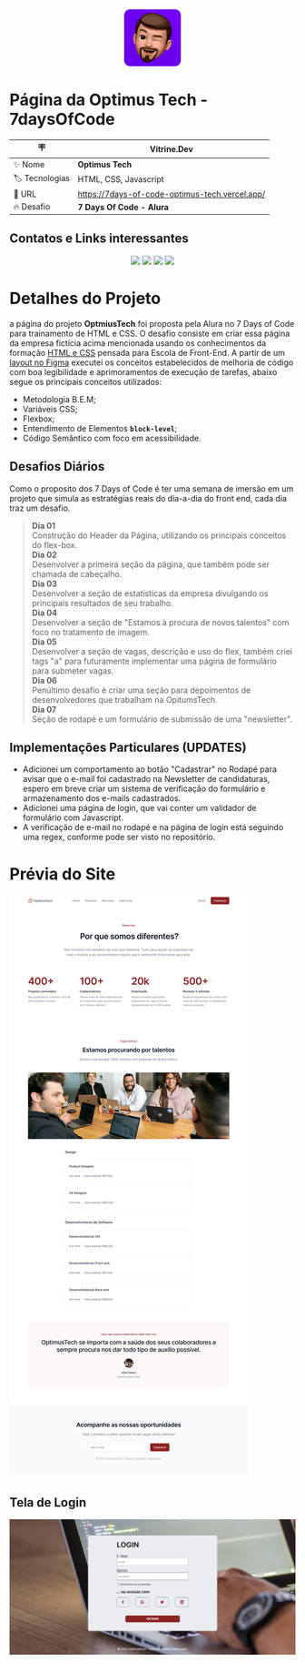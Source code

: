 <div align="center">
<img src="./img/pedro_memoji.png" width="100px" alt="logo memoji da página"><br>
</div>

# **Página da Optimus Tech - 7daysOfCode**

| :placard: | Vitrine.Dev |     
| -------------  | --- |
| :sparkles: Nome        | **Optimus Tech**
| :label: Tecnologias | HTML, CSS, Javascript
| :rocket: URL         | https://7days-of-code-optimus-tech.vercel.app/
| :fire: Desafio     | **7 Days Of Code - Alura**

 ## **Contatos e Links interessantes**
 <div align="center">
   <a href="mailto:pedro.viniciusacm@gmail.com" target="_blank"><img src="https://img.shields.io/badge/Gmail-D14836?style=for-the-badge&logo=gmail&logoColor=white"></a>
   <a href="https://wa.me/5581992874343" target="blank"><img src="https://img.shields.io/badge/WhatsApp-25D366?style=for-the-badge&logo=whatsapp&logoColor=white"></a>
   <a href="https://www.behance.net/pedrofelixg" target="_blank"><img src="https://img.shields.io/badge/-Behance-blue?style=for-the-badge&logo=behance&logoColor=white"></a>
   <a href="www.linkedin.com/in/pedrofelixgonçalves" target="_blank"><img src="https://img.shields.io/badge/LinkedIn-0077B5?style=for-the-badge&logo=linkedin&logoColor=white"></a>
 </div>

# **Detalhes do Projeto**
a página do projeto **OptmiusTech** foi proposta pela Alura no 7 Days of Code para trainamento de HTML e CSS. O desafio consiste em criar essa página da empresa fictícia acima mencionada usando os conhecimentos da formação [HTML e CSS](https://cursos.alura.com.br/formacao-html-e-css) pensada para Escola de Front-End. A partir de um [layout no Figma](https://www.figma.com/file/mm3MLozvUDGhDRTxSLlGL5/7daysOfCode-HTML-CSS?node-id=0%3A9878&t=eo0FTCbyZEmA9eT8-0) executei os conceitos estabelecidos de melhoria de código com boa legibilidade e aprimoramentos de execução de tarefas, abaixo segue os principais conceitos utilizados:
- Metodologia B.E.M;
- Variáveis CSS;
- Flexbox;
- Entendimento de Elementos **```block-level```**;
- Código Semântico com foco em acessibilidade.

## **Desafios Diários**
Como o proposito dos 7 Days of Code é ter uma semana de imersão em um projeto que simula as estratégias reais do dia-a-dia do front end, cada dia traz um desafio.<br>

> **Dia 01**<br> Construção do Header da Página, utilizando os principais conceitos do flex-box.<br>
> **Dia 02**<br> Desenvolver a primeira seção da página, que também pode ser chamada de cabeçalho. <br>
> **Dia 03**<br> Desenvolver a seção de estatísticas da empresa divulgando os principais resultados de seu trabalho.<br>
> **Dia 04**<br> Desenvolver a seção de "Estamos à procura de novos talentos" com foco no tratamento de imagem.<br>
> **Dia 05**<br> Desenvolver a seção de vagas, descrição e uso do flex, também criei tags "a" para futuramente implementar uma página de formulário para submeter vagas. <br>
> **Dia 06**<br> Penúltimo desafio é criar uma seção para depoimentos de desenvolvedores que trabalham na OpitumsTech.<br>
> **Dia 07**<br> Seção de rodapé e um formulário de submissão de uma "newsletter".

## **Implementações Particulares (UPDATES)**

- Adicionei um comportamento ao botão "Cadastrar" no Rodapé para avisar que o e-mail foi cadastrado na Newsletter de candidaturas, espero em breve criar um sistema de verificação do formulário e armazenamento dos e-mails cadastrados.
- Adicionei uma página de login, que vai conter um validador de formulário com Javascript.
- A verificação de e-mail no rodapé e na página de login está seguindo uma regex, conforme pode ser visto no repositório.

# **Prévia do Site**
![prévia do site](https://github.com/pedrofelixg/7daysOfCodeOptimusTech/raw/main/img/DesktopPreview.png#vitrinedev)

## **Tela de Login**
![prévia da tela de login da página](/img/loginPreview.png)
